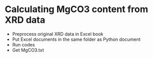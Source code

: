 # Calculating MgCO3 content from XRD data
- Preprocess original XRD data in Excel book
- Put Excel documents in the same folder as Python document
- Run codes
- Get MgCO3.txt
